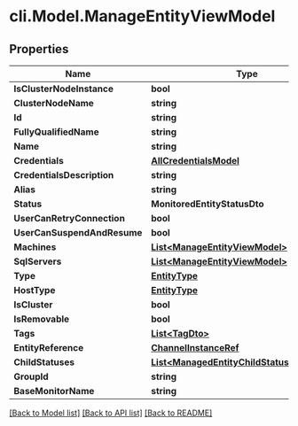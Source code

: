 # cli.Model.ManageEntityViewModel

## Properties

Name | Type | Description | Notes
------------ | ------------- | ------------- | -------------
**IsClusterNodeInstance** | **bool** |  | [optional] 
**ClusterNodeName** | **string** |  | [optional] 
**Id** | **string** |  | 
**FullyQualifiedName** | **string** |  | 
**Name** | **string** |  | 
**Credentials** | [**AllCredentialsModel**](AllCredentialsModel.md) |  | 
**CredentialsDescription** | **string** |  | 
**Alias** | **string** |  | [optional] 
**Status** | **MonitoredEntityStatusDto** |  | 
**UserCanRetryConnection** | **bool** |  | [optional] 
**UserCanSuspendAndResume** | **bool** |  | [optional] 
**Machines** | [**List&lt;ManageEntityViewModel&gt;**](ManageEntityViewModel.md) |  | [optional] 
**SqlServers** | [**List&lt;ManageEntityViewModel&gt;**](ManageEntityViewModel.md) |  | [optional] 
**Type** | [**EntityType**](EntityType.md) |  | 
**HostType** | [**EntityType**](EntityType.md) |  | [optional] 
**IsCluster** | **bool** |  | [optional] 
**IsRemovable** | **bool** |  | [optional] 
**Tags** | [**List&lt;TagDto&gt;**](TagDto.md) |  | [optional] 
**EntityReference** | [**ChannelInstanceRef**](ChannelInstanceRef.md) |  | 
**ChildStatuses** | [**List&lt;ManagedEntityChildStatusViewModel&gt;**](ManagedEntityChildStatusViewModel.md) |  | [optional] 
**GroupId** | **string** |  | 
**BaseMonitorName** | **string** |  | 

[[Back to Model list]](../README.md#documentation-for-models) [[Back to API list]](../README.md#documentation-for-api-endpoints) [[Back to README]](../README.md)

